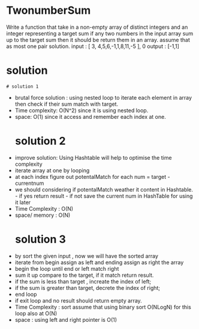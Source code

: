 # TwonumberSum
  Write a function that take in a non-empty array of distinct integers and an integer representing a target sum
if any two numbers in the input array sum up to  the target sum then it should be return them in an array.
assume that as most one pair solution.
input : [ 3, 4,5,6,-1,1,8,11,-5 ], 0
output : [-1,1]


# solution 
	# solution 1
- brutal force solution : using nested loop to iterate each element in array then check if their sum match with target.
- Time complexity: O(N^2) since it is using nested loop.
- space: O(1) since it access and remember each index at one.
	# solution 2
- improve solution: Using Hashtable will help to optimise the time complexity
- iterate array at one by looping
- at each index figure out potentalMatch for each num = target - currentnum
- we should considering if potentalMatch weather it content in Hashtable.
				- if yes return result
				- if not save the current num in HashTable for using it later
- Time Complexity : O(N)
- space/ memory : O(N)
	# solution 3
- by sort the given input , now we will have the sorted array 
- iterate from begin assign as left and ending assign as right the array 
- begin the loop until end or left match right
- sum it up compare to the target, if it match return result.
- if the sum is less than target , increate the index of left;
- if the sum is greater than target, decrete the index of right;
- end loop
- if exit loop and no result should return empty array.
- Time Complexity : sort assume that using binary sort O(NLogN) for this loop also at O(N)
- space : using left and right pointer is O(1)
